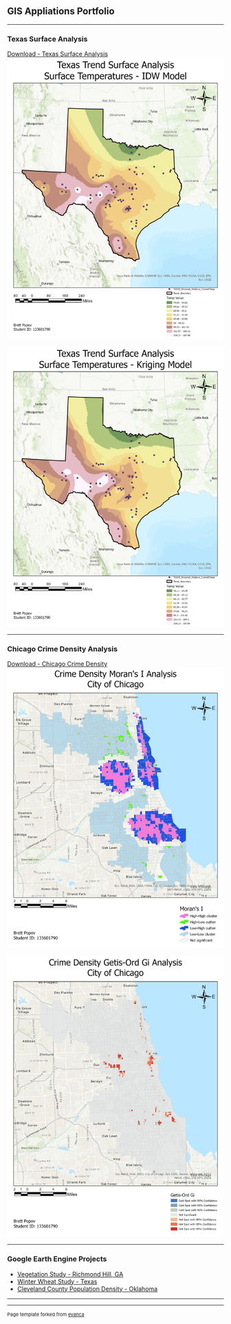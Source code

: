 ## GIS Appliations Portfolio 

---

### Texas Surface Analysis

[Download - Texas Surface Analysis](/pdf/BPopov_Lab6.pdf)
<img src="images/IDW.jpg?raw=true"/>

<img src="images/Kriging.jpg?raw=true"/>

---

### Chicago Crime Density Analysis

[Download - Chicago Crime Density](/pdf/BPopov_Lab5.pdf)
<img src="images/Morans I-Map.jpg?raw=true"/>

<img src="images/Ord Gi-Map.jpg?raw=true"/>

---

### Google Earth Engine Projects

- [Vegetation Study - Richmond Hill, GA](https://code.earthengine.google.com/24d59d3099422bee71285a871aa5c207)
- [Winter Wheat Study - Texas](https://code.earthengine.google.com/c9290379ca5f6e4bd516d02b243ba673)
- [Cleveland County Population Density - Oklahoma](https://uok.maps.arcgis.com/apps/mapviewer/index.html?layers=35d203996bdb4ba181d4fdc836e0d0e2)
---




---
<p style="font-size:11px">Page template forked from <a href="https://github.com/evanca/quick-portfolio">evanca</a></p>
<!-- Remove above link if you don't want to attibute -->

